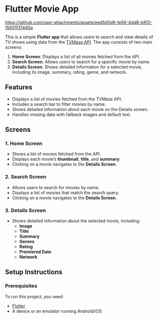 # Flutter Movie App


https://github.com/user-attachments/assets/eed5d5d9-fe56-4dd8-b912-15601f31440a



This is a simple **Flutter app** that allows users to search and view details of TV shows using data from the [TVMaze API](https://www.tvmaze.com/). The app consists of two main screens:
1. **Home Screen**: Displays a list of all movies fetched from the API.
2. **Search Screen**: Allows users to search for a specific movie by name.
3. **Details Screen**: Shows detailed information for a selected movie, including its image, summary, rating, genre, and network.

## Features
- Displays a list of movies fetched from the TVMaze API.
- Includes a search bar to filter movies by name.
- Shows detailed information about each movie on the Details screen.
- Handles missing data with fallback images and default text.

## Screens
### 1. Home Screen
- Shows a list of movies fetched from the API.
- Displays each movie’s **thumbnail**, **title**, and **summary**.
- Clicking on a movie navigates to the **Details Screen**.

### 2. Search Screen
- Allows users to search for movies by name.
- Displays a list of movies that match the search query.
- Clicking on a movie navigates to the **Details Screen**.

### 3. Details Screen
- Shows detailed information about the selected movie, including:
    - **Image**
    - **Title**
    - **Summary**
    - **Genres**
    - **Rating**
    - **Premiered Date**
    - **Network**

## Setup Instructions



### Prerequisites
To run this project, you need:
- [Flutter](https://flutter.dev/docs/get-started/install)
- A device or an emulator running Android/iOS

